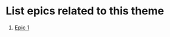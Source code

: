 

# List epics related to this theme
1. [Epic 1](documentation/templates/theme/initiatives/epics/epic_template.md)
